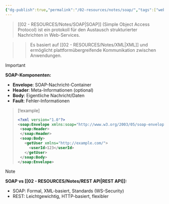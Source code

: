 ```yaml
---
{"dg-publish":true,"permalink":"/02-resources/notes/soap/","tags":["web-services/protokolle","xml/standards"],"noteIcon":"","updated":"2025-10-29T12:59:10.291+01:00"}
---
```



>[[02 - RESOURCES/Notes/SOAP\|SOAP]] (Simple Object Access Protocol) ist ein protokoll für den Austausch strukturierter Nachrichten in Web-Services.

>>Es basiert auf [[02 - RESOURCES/Notes/XML\|XML]] und ermöglicht plattformübergreifende Kommunikation zwischen Anwendungen.

>[!important] 
>**SOAP-Komponenten:**
>- **Envelope**: SOAP-Nachricht-Container
>- **Header**: Meta-Informationen (optional)
>- **Body**: Eigentliche Nachricht/Daten
>- **Fault**: Fehler-Informationen

>[!example] 
>```xml
><?xml version="1.0"?>
><soap:Envelope xmlns:soap="http://www.w3.org/2003/05/soap-envelope">
>  <soap:Header>
>  </soap:Header>
>  <soap:Body>
>    <getUser xmlns="http://example.com/">
>      <userId>123</userId>
>    </getUser>
>  </soap:Body>
></soap:Envelope>
>```

>[!note] 
>**SOAP vs [[02 - RESOURCES/Notes/REST API\|REST API]]:**
>- SOAP: Formal, XML-basiert, Standards (WS-Security)
>- REST: Leichtgewichtig, HTTP-basiert, flexibler